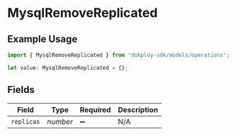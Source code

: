 # MysqlRemoveReplicated

## Example Usage

```typescript
import { MysqlRemoveReplicated } from "dokploy-sdk/models/operations";

let value: MysqlRemoveReplicated = {};
```

## Fields

| Field              | Type               | Required           | Description        |
| ------------------ | ------------------ | ------------------ | ------------------ |
| `replicas`         | *number*           | :heavy_minus_sign: | N/A                |
